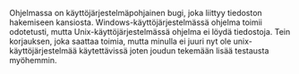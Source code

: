 
Ohjelmassa on käyttöjärjestelmäpohjainen bugi, joka liittyy tiedoston hakemiseen kansiosta. 
Windows-käyttöjärjestelmässä ohjelma toimii odotetusti, mutta Unix-käyttöjärjestelmässä ohjelma ei löydä tiedostoja.
Tein korjauksen, joka saattaa toimia, mutta minulla ei juuri nyt ole unix-käyttöjärjestelmää käytettävissä joten joudun tekemään lisää testausta myöhemmin.


